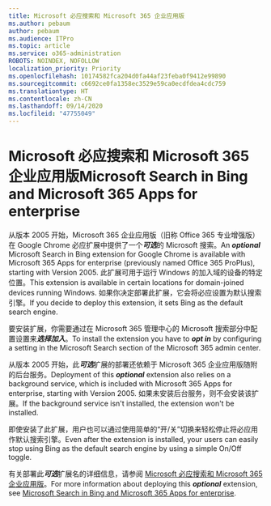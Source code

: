 ```yaml
---
title: Microsoft 必应搜索和 Microsoft 365 企业应用版
ms.author: pebaum
author: pebaum
ms.audience: ITPro
ms.topic: article
ms.service: o365-administration
ROBOTS: NOINDEX, NOFOLLOW
localization_priority: Priority
ms.openlocfilehash: 10174582fca204d0fa44af23feba0f9412e99890
ms.sourcegitcommit: c6692ce0fa1358ec3529e59ca0ecdfdea4cdc759
ms.translationtype: HT
ms.contentlocale: zh-CN
ms.lasthandoff: 09/14/2020
ms.locfileid: "47755049"
---
```

# <a name="microsoft-search-in-bing-and-microsoft-365-apps-for-enterprise"></a><span data-ttu-id="d3048-102">Microsoft 必应搜索和 Microsoft 365 企业应用版</span><span class="sxs-lookup"><span data-stu-id="d3048-102">Microsoft Search in Bing and Microsoft 365 Apps for enterprise</span></span>

<span data-ttu-id="d3048-103">从版本 2005 开始，Microsoft 365 企业应用版（旧称 Office 365 专业增强版）在 Google Chrome 必应扩展中提供了一个***可选***的 Microsoft 搜索。</span><span class="sxs-lookup"><span data-stu-id="d3048-103">An ***optional*** Microsoft Search in Bing extension for Google Chrome is available with Microsoft 365 Apps for enterprise (previously named Office 365 ProPlus), starting with Version 2005.</span></span> <span data-ttu-id="d3048-104">此扩展可用于运行 Windows 的加入域的设备的特定位置。</span><span class="sxs-lookup"><span data-stu-id="d3048-104">This extension is available in certain locations for domain-joined devices running Windows.</span></span> <span data-ttu-id="d3048-105">如果你决定部署此扩展，它会将必应设置为默认搜索引擎。</span><span class="sxs-lookup"><span data-stu-id="d3048-105">If you decide to deploy this extension, it sets Bing as the default search engine.</span></span>

<span data-ttu-id="d3048-106">要安装扩展，你需要通过在 Microsoft 365 管理中心的 Microsoft 搜索部分中配置设置来***选择加入***。</span><span class="sxs-lookup"><span data-stu-id="d3048-106">To install the extension you have to ***opt in*** by configuring a setting in the Microsoft Search section of the Microsoft 365 admin center.</span></span>

<span data-ttu-id="d3048-107">从版本 2005 开始，此***可选***扩展的部署还依赖于 Microsoft 365 企业应用版随附的后台服务。</span><span class="sxs-lookup"><span data-stu-id="d3048-107">Deployment of this ***optional*** extension also relies on a background service, which is included with Microsoft 365 Apps for enterprise, starting with Version 2005.</span></span> <span data-ttu-id="d3048-108">如果未安装后台服务，则不会安装该扩展。</span><span class="sxs-lookup"><span data-stu-id="d3048-108">If the background service isn't installed, the extension won't be installed.</span></span>

<span data-ttu-id="d3048-109">即使安装了此扩展，用户也可以通过使用简单的“开/关”切换来轻松停止将必应用作默认搜索引擎。</span><span class="sxs-lookup"><span data-stu-id="d3048-109">Even after the extension is installed, your users can easily stop using Bing as the default search engine by using a simple On/Off toggle.</span></span>

<span data-ttu-id="d3048-110">有关部署此***可选***扩展名的详细信息，请参阅 [Microsoft 必应搜索和 Microsoft 365 企业应用版](https://docs.microsoft.com/deployoffice/microsoft-search-bing)。</span><span class="sxs-lookup"><span data-stu-id="d3048-110">For more information about deploying this ***optional*** extension, see [Microsoft Search in Bing and Microsoft 365 Apps for enterprise](https://docs.microsoft.com/deployoffice/microsoft-search-bing).</span></span>